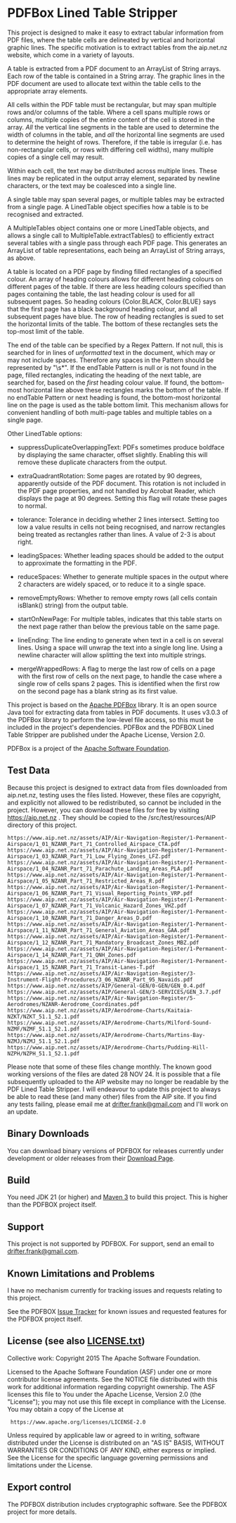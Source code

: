 <!---
  Licensed to the Apache Software Foundation (ASF) under one or more
  contributor license agreements.  See the NOTICE file distributed with
  this work for additional information regarding copyright ownership.
  The ASF licenses this file to You under the Apache License, Version 2.0
  (the "License"); you may not use this file except in compliance with
  the License.  You may obtain a copy of the License at

       http://www.apache.org/licenses/LICENSE-2.0

  Unless required by applicable law or agreed to in writing, software
  distributed under the License is distributed on an "AS IS" BASIS,
  WITHOUT WARRANTIES OR CONDITIONS OF ANY KIND, either express or implied.
  See the License for the specific language governing permissions and
  limitations under the License.
--->

PDFBox Lined Table Stripper
===========================

This project is designed to make it easy to extract tabular information from
PDF files, where the table cells are delineated by vertical and horizontal
graphic lines. The specific motivation is to extract tables from the
aip.net.nz website, which come in a variety of layouts.

A table is extracted from a PDF document to an ArrayList of String arrays. Each
row of the table is contained in a String array. The graphic lines in the PDF 
document are used to allocate text within the table cells to the appropriate 
array elements.

All cells within the PDF table must be rectangular, but may span multiple rows
and/or columns of the table. Where a cell spans multiple rows or columns, 
multiple copies of the entire content of the cell is stored in the array. *All* 
the vertical line segments in the table are used to determine the width of
columns in the table, and *all* the horizontal line segments are used to 
determine the height of rows. Therefore, if the table is irregular (i.e. has 
non-rectangular cells, or rows with differing cell widths), many multiple copies
of a single cell may result.

Within each cell, the text may be distributed across multiple lines. These lines
may be replicated in the output array element, separated by newline characters,
or the text may be coalesced into a single line.

A single table may span several pages, or multiple tables may be extracted from 
a single page. A LinedTable object specifies how a table is to be recognised
and extracted.

A MultipleTables object contains one or more LinedTable objects, and allows
a single call to MultipleTable.extractTables() to efficiently extract several
tables with a single pass through each PDF page. This generates an ArrayList of
table representations, each being an ArrayList of String arrays, as above.

A table is located on a PDF page by finding filled rectangles of a specified
colour. An array of heading colours allows for different heading colours on 
different pages of the table. If there are less heading colours specified than 
pages containing the table, the last heading colour is used for all subsequent 
pages. So heading colours {Color.BLACK, Color.BLUE} says that the first page has 
a black background heading colour, and all subsequent pages have blue. The row 
of heading rectangles is sued to set the horizontal limits of the table. The 
bottom of these rectangles sets the top-most limit of the table.

The end of the table can be specified by a Regex Pattern. If not null, this is 
searched for in lines of *unformatted* text in the document, which may or may
not include spaces. Therefore any spaces in the Pattern should be represented
by "\s*". If the endTable Pattern is null or is not found in the page, filled 
rectangles, indicating the heading of the next table, are searched for, based on
the *first* heading colour value. If found, the bottom-most horizontal line
above these rectangles marks the bottom of the table. If no endTable Pattern or
next heading is found, the bottom-most horizontal line on the page is used as 
the table bottom limit. This mechanism allows for convenient handling of both 
multi-page tables and multiple tables on a single page.

Other LinedTable options:
* suppressDuplicateOverlappingText: PDFs sometimes produce boldface by 
displaying the same character, offset slightly. Enabling this will remove these
duplicate characters from the output.

* extraQuadrantRotation: Some pages are rotated by 90 degrees, apparently 
outside of the PDF document. This rotation is not included in the PDF page 
properties, and not handled by Acrobat Reader, which displays the page at
90 degrees. Setting this flag will rotate these pages to normal.

* tolerance: Tolerance in deciding whether 2 lines intersect. Setting too low a
value results in cells not being recognised, and narrow rectangles being treated
as rectangles rather than lines. A value of 2-3 is about right.

* leadingSpaces: Whether leading spaces should be added to the output to
approximate the formatting in the PDF.
 
* reduceSpaces: Whether to generate multiple spaces in the output where 2 
characters are widely spaced, or to reduce it to a single space.

* removeEmptyRows: Whether to remove empty rows (all cells contain isBlank()
string) from the output table.

* startOnNewPage: For multiple tables, indicates that this table starts on the
next page rather than below the previous table on the same page.

* lineEnding: The line ending to generate when text in a cell is on several 
lines. Using a space will unwrap the text into a single long line. Using a
newline character will allow splitting the text into multiple strings.

* mergeWrappedRows: A flag to merge the last row of cells on a page with the
first row of cells on the next page, to handle the case where a single row of
cells spans 2 pages. This is identified when the first row on the second page
has a blank string as its first value.

This project is based on the [Apache PDFBox](https://pdfbox.apache.org/) library.
It is an open source Java tool for extracting data from tables in PDF documents. 
It uses v3.0.3 of the PDFBox library to perform the low-level file access, so 
this must be included in the project's dependencies. PDFBox and the PDFBOX Lined 
Table Stripper are published under the Apache License, Version 2.0.

PDFBox is a project of the [Apache Software Foundation](https://www.apache.org/).

Test Data
---------

Because this project is designed to extract data from files downloaded from
aip.net.nz, testing uses the files listed. However, these files are
copyright, and explicitly not allowed to be redistributed, so cannot be
included in the project. However, you can download these files for free by 
visiting https://aip.net.nz . They should be copied to the /src/test/resources/AIP
directory of this project.

    https://www.aip.net.nz/assets/AIP/Air-Navigation-Register/1-Permanent-Airspace/1_01_NZANR_Part_71_Controlled_Airspace_CTA.pdf
    https://www.aip.net.nz/assets/AIP/Air-Navigation-Register/1-Permanent-Airspace/1_03_NZANR_Part_71_Low_Flying_Zones_LFZ.pdf
    https://www.aip.net.nz/assets/AIP/Air-Navigation-Register/1-Permanent-Airspace/1_04_NZANR_Part_71_Parachute_Landing_Areas_PLA.pdf
    https://www.aip.net.nz/assets/AIP/Air-Navigation-Register/1-Permanent-Airspace/1_05_NZANR_Part_71_Restricted_Areas_R.pdf
    https://www.aip.net.nz/assets/AIP/Air-Navigation-Register/1-Permanent-Airspace/1_06_NZANR_Part_71_Visual_Reporting_Points_VRP.pdf
    https://www.aip.net.nz/assets/AIP/Air-Navigation-Register/1-Permanent-Airspace/1_07_NZANR_Part_71_Volcanic_Hazard_Zones_VHZ.pdf
    https://www.aip.net.nz/assets/AIP/Air-Navigation-Register/1-Permanent-Airspace/1_10_NZANR_Part_71_Danger_Areas_D.pdf
    https://www.aip.net.nz/assets/AIP/Air-Navigation-Register/1-Permanent-Airspace/1_11_NZANR_Part_71_General_Aviation_Areas_GAA.pdf
    https://www.aip.net.nz/assets/AIP/Air-Navigation-Register/1-Permanent-Airspace/1_12_NZANR_Part_71_Mandatory_Broadcast_Zones_MBZ.pdf
    https://www.aip.net.nz/assets/AIP/Air-Navigation-Register/1-Permanent-Airspace/1_14_NZANR_Part_71_QNH_Zones.pdf
    https://www.aip.net.nz/assets/AIP/Air-Navigation-Register/1-Permanent-Airspace/1_15_NZANR_Part_71_Transit-Lanes-T.pdf
    https://www.aip.net.nz/assets/AIP/Air-Navigation-Register/3-Instrument-Flight-Procedures/3_06_NZANR_Part_95_Navaids.pdf
    https://www.aip.net.nz/assets/AIP/General-GEN/0-GEN/GEN_0.4.pdf
    https://www.aip.net.nz/assets/AIP/General-GEN/3-SERVICES/GEN_3.7.pdf
    https://www.aip.net.nz/assets/AIP/Air-Navigation-Register/5-Aerodromes/NZANR-Aerodrome_Coordinates.pdf
    https://www.aip.net.nz/assets/AIP/Aerodrome-Charts/Kaitaia-NZKT/NZKT_51.1_52.1.pdf
    https://www.aip.net.nz/assets/AIP/Aerodrome-Charts/Milford-Sound-NZMF/NZMF_51.1_52.1.pdf
    https://www.aip.net.nz/assets/AIP/Aerodrome-Charts/Martins-Bay-NZMJ/NZMJ_51.1_52.1.pdf
    https://www.aip.net.nz/assets/AIP/Aerodrome-Charts/Pudding-Hill-NZPH/NZPH_51.1_52.1.pdf

Please note that some of these files change monthly. The known good working
versions of the files are dated 28 NOV 24. It is possible that a file 
subsequently uploaded to the AIP website may no longer be readable by the
PDF Lined Table Stripper. I will endeavour to update this project to always be
able to read these (and many other) files from the AIP site. If you find any 
tests failing, please email me at drifter.frank@gmail.com and I'll work on an
update.

Binary Downloads
----------------

You can download binary versions of PDFBOX for releases currently under 
development or older releases from their [Download Page](https://pdfbox.apache.org/download.cgi).

Build
-----

You need JDK 21 (or higher) and [Maven 3](https://maven.apache.org/) to
build this project. This is higher than the PDFBOX project itself.

Support
-------

This project is not supported by PDFBOX. For support, send an email to
drifter.frank@gmail.com.

Known Limitations and Problems
------------------------------

I have no mechanism currently for tracking issues and requests relating to this
project.

See the PDFBOX [Issue Tracker](https://issues.apache.org/jira/browse/PDFBOX) for
known issues and requested features for the PDFBOX project itself. 

License (see also [LICENSE.txt](https://github.com/apache/pdfbox/blob/trunk/LICENSE.txt))
------------------------------

Collective work: Copyright 2015 The Apache Software Foundation.

Licensed to the Apache Software Foundation (ASF) under one or more
contributor license agreements.  See the NOTICE file distributed with
this work for additional information regarding copyright ownership.
The ASF licenses this file to You under the Apache License, Version 2.0
(the "License"); you may not use this file except in compliance with
the License.  You may obtain a copy of the License at

     https://www.apache.org/licenses/LICENSE-2.0

Unless required by applicable law or agreed to in writing, software
distributed under the License is distributed on an "AS IS" BASIS,
WITHOUT WARRANTIES OR CONDITIONS OF ANY KIND, either express or implied.
See the License for the specific language governing permissions and
limitations under the License.

Export control
--------------

The PDFBOX distribution includes cryptographic software. See the PDFBOX project
for more details.
